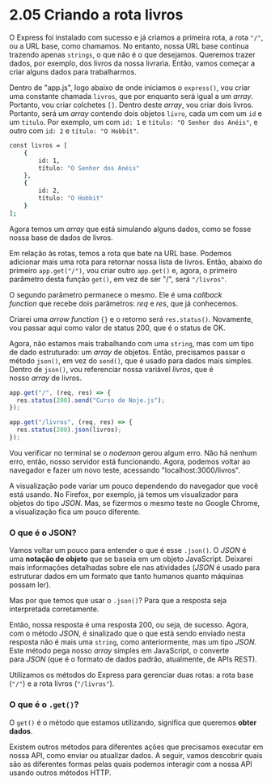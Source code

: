 # 2.05 Criando a rota livros

O Express foi instalado com sucesso e já criamos a primeira rota, a rota `"/"`, ou a URL base, como chamamos. No entanto, nossa URL base continua trazendo apenas `strings`, o que não é o que desejamos. Queremos trazer dados, por exemplo, dos livros da nossa livraria. Então, vamos começar a criar alguns dados para trabalharmos.

Dentro de "app.js", logo abaixo de onde iniciamos o `express()`, vou criar uma constante chamada `livros`, que por enquanto será igual a um _array_. Portanto, vou criar colchetes `[]`. Dentro deste _array_, vou criar dois livros. Portanto, será um _array_ contendo dois objetos `livro`, cada um com um `id` e um `titulo`. Por exemplo, um com `id: 1` e `título: "O Senhor dos Anéis"`, e outro com `id: 2` e `título: "O Hobbit"`.

```bash
const livros = [
    {
        id: 1,
        título: "O Senhor dos Anéis"
    },
    {
        id: 2,
        título: "O Hobbit"
    }
];
```

Agora temos um _array_ que está simulando alguns dados, como se fosse nossa base de dados de livros.

Em relação às rotas, temos a rota que bate na URL base. Podemos adicionar mais uma rota para retornar nossa lista de livros. Então, abaixo do primeiro `app.get("/")`, vou criar outro `app.get()` e, agora, o primeiro parâmetro desta função `get()`, em vez de ser "/", será `"/livros"`.

O segundo parâmetro permanece o mesmo. Ele é uma _callback function_ que recebe dois parâmetros: _req_ e _res_, que já conhecemos.

Criarei uma _arrow function_ `{}` e o retorno será `res.status()`. Novamente, vou passar aqui como valor de status 200, que é o status de OK.

Agora, não estamos mais trabalhando com uma `string`, mas com um tipo de dado estruturado: um _array_ de objetos. Então, precisamos passar o método `json()`, em vez do `send()`, que é usado para dados mais simples. Dentro de `json()`, vou referenciar nossa variável _livros_, que é nosso _array_ de livros.

```javascript
app.get("/", (req, res) => {
  res.status(200).send("Curso de Noje.js");
});

app.get("/livros", (req, res) => {
  res.status(200).json(livros);
});
```

Vou verificar no terminal se o _nodemon_ gerou algum erro. Não há nenhum erro, então, nosso servidor está funcionando. Agora, podemos voltar ao navegador e fazer um novo teste, acessando "localhost:3000/livros".

A visualização pode variar um pouco dependendo do navegador que você está usando. No Firefox, por exemplo, já temos um visualizador para objetos do tipo _JSON_. Mas, se fizermos o mesmo teste no Google Chrome, a visualização fica um pouco diferente.

### O que é o JSON?

Vamos voltar um pouco para entender o que é esse `.json()`. O _JSON_ é uma **notação de objeto** que se baseia em um objeto JavaScript. Deixarei mais informações detalhadas sobre ele nas atividades (_JSON_ é usado para estruturar dados em um formato que tanto humanos quanto máquinas possam ler).

Mas por que temos que usar o `.json()`? Para que a resposta seja interpretada corretamente.

Então, nossa resposta é uma resposta 200, ou seja, de sucesso. Agora, com o método _JSON_, é sinalizado que o que está sendo enviado nesta resposta não é mais uma `string`, como anteriormente, mas um tipo _JSON_. Este método pega nosso _array_ simples em JavaScript, o converte para _JSON_ (que é o formato de dados padrão, atualmente, de APIs REST).

Utilizamos os métodos do Express para gerenciar duas rotas: a rota base (`"/"`) e a rota livros (`"/livros"`).

### O que é o `.get()`?

O `get()` é o método que estamos utilizando, significa que queremos **obter dados**.

Existem outros métodos para diferentes ações que precisamos executar em nossa API, como enviar ou atualizar dados. A seguir, vamos descobrir quais são as diferentes formas pelas quais podemos interagir com a nossa API usando outros métodos HTTP.